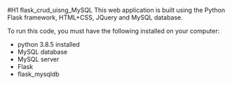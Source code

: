 #H1 flask_crud_uisng_MySQL
This web application is built using the Python Flask framework, HTML+CSS, JQuery and MySQL database.

To run this code, you must have the following installed on your computer:
* python 3.8.5 installed
* MySQL database
* MySQL server
* Flask
* flask_mysqldb

